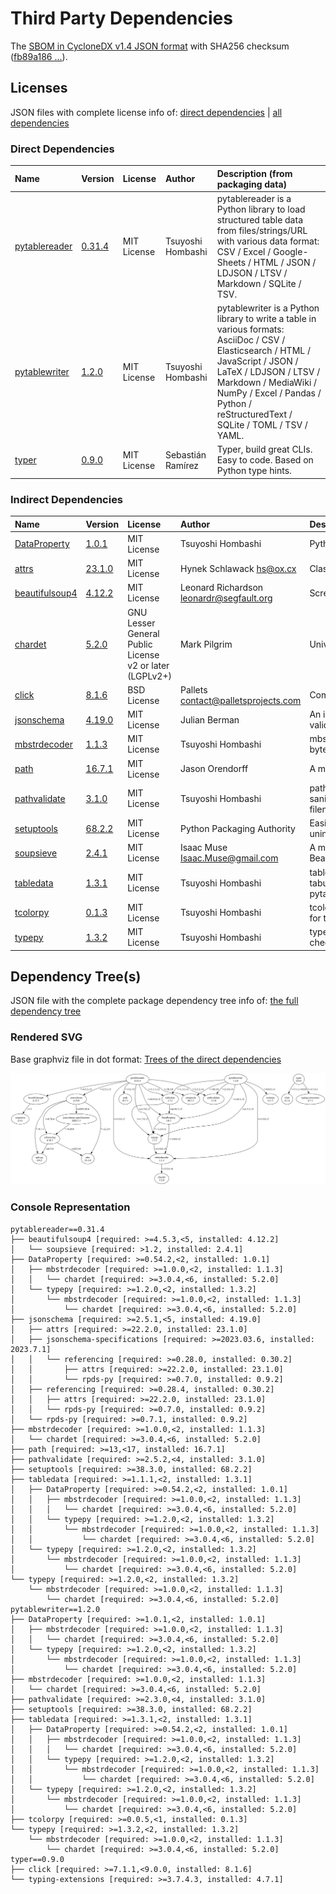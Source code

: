 # Third Party Dependencies

<!--[[[fill sbom_sha256()]]]-->
The [SBOM in CycloneDX v1.4 JSON format](https://git.sr.ht/~sthagen/taulukko/blob/default/etc/sbom/cdx.json) with SHA256 checksum ([fb89a186 ...](https://git.sr.ht/~sthagen/taulukko/blob/default/etc/sbom/cdx.json.sha256 "sha256:fb89a186cfd64a0a77096245ecdf34345035fbfb4541d147358042bab542a6d9")).
<!--[[[end]]] (checksum: fde7fe04539f2ed890994b0966bc38a2)-->
## Licenses 

JSON files with complete license info of: [direct dependencies](direct-dependency-licenses.json) | [all dependencies](all-dependency-licenses.json)

### Direct Dependencies

<!--[[[fill direct_dependencies_table()]]]-->
| Name                                                        | Version                                                  | License     | Author            | Description (from packaging data)                                                                                                                                                                                                                                  |
|:------------------------------------------------------------|:---------------------------------------------------------|:------------|:------------------|:-------------------------------------------------------------------------------------------------------------------------------------------------------------------------------------------------------------------------------------------------------------------|
| [pytablereader](https://github.com/thombashi/pytablereader) | [0.31.4](https://pypi.org/project/pytablereader/0.31.4/) | MIT License | Tsuyoshi Hombashi | pytablereader is a Python library to load structured table data from files/strings/URL with various data format: CSV / Excel / Google-Sheets / HTML / JSON / LDJSON / LTSV / Markdown / SQLite / TSV.                                                              |
| [pytablewriter](https://github.com/thombashi/pytablewriter) | [1.2.0](https://pypi.org/project/pytablewriter/1.2.0/)   | MIT License | Tsuyoshi Hombashi | pytablewriter is a Python library to write a table in various formats: AsciiDoc / CSV / Elasticsearch / HTML / JavaScript / JSON / LaTeX / LDJSON / LTSV / Markdown / MediaWiki / NumPy / Excel / Pandas / Python / reStructuredText / SQLite / TOML / TSV / YAML. |
| [typer](https://github.com/tiangolo/typer)                  | [0.9.0](https://pypi.org/project/typer/0.9.0/)           | MIT License | Sebastián Ramírez | Typer, build great CLIs. Easy to code. Based on Python type hints.                                                                                                                                                                                                 |
<!--[[[end]]] (checksum: 86eef61ebc4c9efd13e3c854268e2613)-->

### Indirect Dependencies

<!--[[[fill indirect_dependencies_table()]]]-->
| Name                                                                 | Version                                                   | License                                                 | Author                                     | Description (from packaging data)                                                                               |
|:---------------------------------------------------------------------|:----------------------------------------------------------|:--------------------------------------------------------|:-------------------------------------------|:----------------------------------------------------------------------------------------------------------------|
| [DataProperty](https://github.com/thombashi/DataProperty)            | [1.0.1](https://pypi.org/project/DataProperty/1.0.1/)     | MIT License                                             | Tsuyoshi Hombashi                          | Python library for extract property from data.                                                                  |
| [attrs](https://www.attrs.org/en/stable/changelog.html)              | [23.1.0](https://pypi.org/project/attrs/23.1.0/)          | MIT License                                             | Hynek Schlawack <hs@ox.cx>                 | Classes Without Boilerplate                                                                                     |
| [beautifulsoup4](https://www.crummy.com/software/BeautifulSoup/bs4/) | [4.12.2](https://pypi.org/project/beautifulsoup4/4.12.2/) | MIT License                                             | Leonard Richardson <leonardr@segfault.org> | Screen-scraping library                                                                                         |
| [chardet](https://github.com/chardet/chardet)                        | [5.2.0](https://pypi.org/project/chardet/5.2.0/)          | GNU Lesser General Public License v2 or later (LGPLv2+) | Mark Pilgrim                               | Universal encoding detector for Python 3                                                                        |
| [click](https://palletsprojects.com/p/click/)                        | [8.1.6](https://pypi.org/project/click/8.1.6/)            | BSD License                                             | Pallets <contact@palletsprojects.com>      | Composable command line interface toolkit                                                                       |
| [jsonschema](https://github.com/python-jsonschema/jsonschema)        | [4.19.0](https://pypi.org/project/jsonschema/4.19.0/)     | MIT License                                             | Julian Berman                              | An implementation of JSON Schema validation for Python                                                          |
| [mbstrdecoder](https://github.com/thombashi/mbstrdecoder)            | [1.1.3](https://pypi.org/project/mbstrdecoder/1.1.3/)     | MIT License                                             | Tsuyoshi Hombashi                          | mbstrdecoder is a Python library for multi-byte character string decoder                                        |
| [path](https://github.com/jaraco/path)                               | [16.7.1](https://pypi.org/project/path/16.7.1/)           | MIT License                                             | Jason Orendorff                            | A module wrapper for os.path                                                                                    |
| [pathvalidate](https://github.com/thombashi/pathvalidate)            | [3.1.0](https://pypi.org/project/pathvalidate/3.1.0/)     | MIT License                                             | Tsuyoshi Hombashi                          | pathvalidate is a Python library to sanitize/validate a string such as filenames/file-paths/etc.                |
| [setuptools](https://github.com/pypa/setuptools)                     | [68.2.2](https://pypi.org/project/setuptools/68.2.2/)     | MIT License                                             | Python Packaging Authority                 | Easily download, build, install, upgrade, and uninstall Python packages                                         |
| [soupsieve](https://github.com/facelessuser/soupsieve)               | [2.4.1](https://pypi.org/project/soupsieve/2.4.1/)        | MIT License                                             | Isaac Muse <Isaac.Muse@gmail.com>          | A modern CSS selector implementation for Beautiful Soup.                                                        |
| [tabledata](https://github.com/thombashi/tabledata)                  | [1.3.1](https://pypi.org/project/tabledata/1.3.1/)        | MIT License                                             | Tsuyoshi Hombashi                          | tabledata is a Python library to represent tabular data. Used for pytablewriter/pytablereader/SimpleSQLite/etc. |
| [tcolorpy](https://github.com/thombashi/tcolorpy)                    | [0.1.3](https://pypi.org/project/tcolorpy/0.1.3/)         | MIT License                                             | Tsuyoshi Hombashi                          | tcolopy is a Python library to apply true color for terminal text.                                              |
| [typepy](https://github.com/thombashi/typepy)                        | [1.3.2](https://pypi.org/project/typepy/1.3.2/)           | MIT License                                             | Tsuyoshi Hombashi                          | typepy is a Python library for variable type checker/validator/converter at a run time.                         |
<!--[[[end]]] (checksum: af9538d9dec0688ac73fbf68cefadb29)-->

## Dependency Tree(s)

JSON file with the complete package dependency tree info of: [the full dependency tree](package-dependency-tree.json)

### Rendered SVG

Base graphviz file in dot format: [Trees of the direct dependencies](package-dependency-tree.dot.txt)

<img src="./package-dependency-tree.svg" alt="Trees of the direct dependencies" title="Trees of the direct dependencies"/>

### Console Representation

<!--[[[fill dependency_tree_console_text()]]]-->
````console
pytablereader==0.31.4
├── beautifulsoup4 [required: >=4.5.3,<5, installed: 4.12.2]
│   └── soupsieve [required: >1.2, installed: 2.4.1]
├── DataProperty [required: >=0.54.2,<2, installed: 1.0.1]
│   ├── mbstrdecoder [required: >=1.0.0,<2, installed: 1.1.3]
│   │   └── chardet [required: >=3.0.4,<6, installed: 5.2.0]
│   └── typepy [required: >=1.2.0,<2, installed: 1.3.2]
│       └── mbstrdecoder [required: >=1.0.0,<2, installed: 1.1.3]
│           └── chardet [required: >=3.0.4,<6, installed: 5.2.0]
├── jsonschema [required: >=2.5.1,<5, installed: 4.19.0]
│   ├── attrs [required: >=22.2.0, installed: 23.1.0]
│   ├── jsonschema-specifications [required: >=2023.03.6, installed: 2023.7.1]
│   │   └── referencing [required: >=0.28.0, installed: 0.30.2]
│   │       ├── attrs [required: >=22.2.0, installed: 23.1.0]
│   │       └── rpds-py [required: >=0.7.0, installed: 0.9.2]
│   ├── referencing [required: >=0.28.4, installed: 0.30.2]
│   │   ├── attrs [required: >=22.2.0, installed: 23.1.0]
│   │   └── rpds-py [required: >=0.7.0, installed: 0.9.2]
│   └── rpds-py [required: >=0.7.1, installed: 0.9.2]
├── mbstrdecoder [required: >=1.0.0,<2, installed: 1.1.3]
│   └── chardet [required: >=3.0.4,<6, installed: 5.2.0]
├── path [required: >=13,<17, installed: 16.7.1]
├── pathvalidate [required: >=2.5.2,<4, installed: 3.1.0]
├── setuptools [required: >=38.3.0, installed: 68.2.2]
├── tabledata [required: >=1.1.1,<2, installed: 1.3.1]
│   ├── DataProperty [required: >=0.54.2,<2, installed: 1.0.1]
│   │   ├── mbstrdecoder [required: >=1.0.0,<2, installed: 1.1.3]
│   │   │   └── chardet [required: >=3.0.4,<6, installed: 5.2.0]
│   │   └── typepy [required: >=1.2.0,<2, installed: 1.3.2]
│   │       └── mbstrdecoder [required: >=1.0.0,<2, installed: 1.1.3]
│   │           └── chardet [required: >=3.0.4,<6, installed: 5.2.0]
│   └── typepy [required: >=1.2.0,<2, installed: 1.3.2]
│       └── mbstrdecoder [required: >=1.0.0,<2, installed: 1.1.3]
│           └── chardet [required: >=3.0.4,<6, installed: 5.2.0]
└── typepy [required: >=1.2.0,<2, installed: 1.3.2]
    └── mbstrdecoder [required: >=1.0.0,<2, installed: 1.1.3]
        └── chardet [required: >=3.0.4,<6, installed: 5.2.0]
pytablewriter==1.2.0
├── DataProperty [required: >=1.0.1,<2, installed: 1.0.1]
│   ├── mbstrdecoder [required: >=1.0.0,<2, installed: 1.1.3]
│   │   └── chardet [required: >=3.0.4,<6, installed: 5.2.0]
│   └── typepy [required: >=1.2.0,<2, installed: 1.3.2]
│       └── mbstrdecoder [required: >=1.0.0,<2, installed: 1.1.3]
│           └── chardet [required: >=3.0.4,<6, installed: 5.2.0]
├── mbstrdecoder [required: >=1.0.0,<2, installed: 1.1.3]
│   └── chardet [required: >=3.0.4,<6, installed: 5.2.0]
├── pathvalidate [required: >=2.3.0,<4, installed: 3.1.0]
├── setuptools [required: >=38.3.0, installed: 68.2.2]
├── tabledata [required: >=1.3.1,<2, installed: 1.3.1]
│   ├── DataProperty [required: >=0.54.2,<2, installed: 1.0.1]
│   │   ├── mbstrdecoder [required: >=1.0.0,<2, installed: 1.1.3]
│   │   │   └── chardet [required: >=3.0.4,<6, installed: 5.2.0]
│   │   └── typepy [required: >=1.2.0,<2, installed: 1.3.2]
│   │       └── mbstrdecoder [required: >=1.0.0,<2, installed: 1.1.3]
│   │           └── chardet [required: >=3.0.4,<6, installed: 5.2.0]
│   └── typepy [required: >=1.2.0,<2, installed: 1.3.2]
│       └── mbstrdecoder [required: >=1.0.0,<2, installed: 1.1.3]
│           └── chardet [required: >=3.0.4,<6, installed: 5.2.0]
├── tcolorpy [required: >=0.0.5,<1, installed: 0.1.3]
└── typepy [required: >=1.3.2,<2, installed: 1.3.2]
    └── mbstrdecoder [required: >=1.0.0,<2, installed: 1.1.3]
        └── chardet [required: >=3.0.4,<6, installed: 5.2.0]
typer==0.9.0
├── click [required: >=7.1.1,<9.0.0, installed: 8.1.6]
└── typing-extensions [required: >=3.7.4.3, installed: 4.7.1]
````
<!--[[[end]]] (checksum: 615ee470bfce691d072a4e9f7b1a78f9)-->
